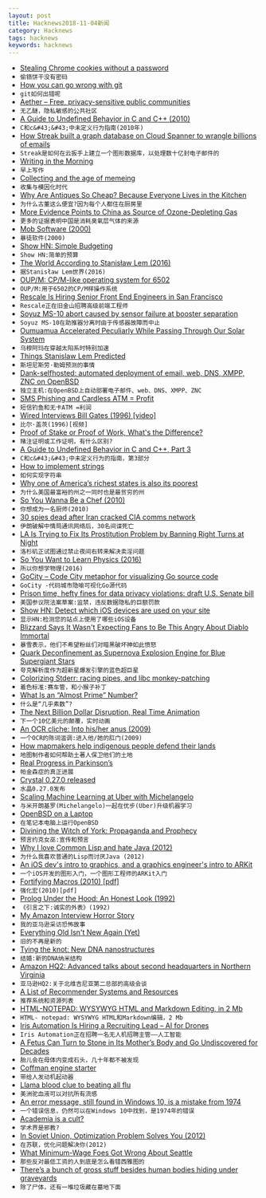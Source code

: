 ```yaml
---
layout: post
title: Hacknews2018-11-04新闻
category: Hacknews
tags: hacknews
keywords: hacknews
---
```




- [Stealing Chrome cookies without a password](https://mango.pdf.zone/stealing-chrome-cookies-without-a-password)
- `偷铬饼干没有密码`
- [How you can go wrong with git](https://adityasridhar.com/posts/how-you-can-go-wrong-with-git)
- `git如何出错呢`
- [Aether – Free, privacy-sensitive public communities](https://getaether.net)
- `无乙醚，隐私敏感的公共社区`
- [A Guide to Undefined Behavior in C and C&#43;&#43; (2010)](https://blog.regehr.org/archives/213)
- `C和c&#43;&#43;中未定义行为指南(2010年)`
- [How Streak built a graph database on Cloud Spanner to wrangle billions of emails](https://cloud.google.com/blog/products/databases/how-streak-built-a-graph-database-on-cloud-spanner-to-wrangle-billions-of-emails)
- `Streak是如何在云扳手上建立一个图形数据库，以处理数十亿封电子邮件的`
- [Writing in the Morning](https://www.gwern.net/Morning-writing)
- `早上写作`
- [Collecting and the age of memeing](http://www.ecns.cn/news/culture/2018-09-19/detail-ifyyehna1446070.shtml)
- `收集与模因化时代`
- [Why Are Antiques So Cheap? Because Everyone Lives in the Kitchen](https://www.nytimes.com/2018/10/26/arts/design/antiques-home-living.html)
- `为什么古董这么便宜?因为每个人都住在厨房里`
- [More Evidence Points to China as Source of Ozone-Depleting Gas](https://www.nytimes.com/2018/11/03/climate/china-ozone-cfcs.html)
- `更多的证据表明中国是消耗臭氧层气体的来源`
- [Mob Software (2000)](https://www.dreamsongs.com/MobSoftware.html)
- `暴徒软件(2000)`
- [Show HN: Simple Budgeting](https://putz.io)
- `Show HN:简单的预算`
- [The World According to Stanisław Lem (2016)](https://lareviewofbooks.org/article/world-according-stanislaw-lem/#!)
- `据Stanisław Lem世界(2016)`
- [OUP/M: CP/M-like operating system for 6502](https://github.com/option8/OUP-M)
- `OUP/M:用于6502的CP/M样操作系统`
- [Rescale Is Hiring Senior Front End Engineers in San Francisco](https://jobs.lever.co/rescale/db57778b-268d-473d-9edf-111fb843265a?lever-origin=applied&amp;lever-source%5B%5D=Hacker%20News)
- `Rescale正在旧金山招聘高级前端工程师`
- [Soyuz MS-10 abort caused by sensor failure at booster separation](https://www.nasaspaceflight.com/2018/11/soyuz-ms-10-abort-sensor-failure-booster-separation/)
- `Soyuz MS-10在助推器分离时由于传感器故障而中止`
- [Oumuamua Accelerated Peculiarly While Passing Through Our Solar System](https://arxiv.org/abs/1810.11490)
- `乌穆阿玛在穿越太阳系时特别加速`
- [Things Stanislaw Lem Predicted](https://culture.pl/en/article/13-things-lem-predicted-about-the-future-we-live-in)
- `斯坦尼斯劳·勒姆预测的事情`
- [Dank-selfhosted: automated deployment of email, web, DNS, XMPP, ZNC on OpenBSD](https://github.com/cullum/dank-selfhosted)
- `独立主机:在OpenBSD上自动部署电子邮件、web、DNS、XMPP、ZNC`
- [SMS Phishing and Cardless ATM = Profit](https://krebsonsecurity.com/2018/11/sms-phishing-cardless-atm-profit/)
- `短信钓鱼和无卡ATM =利润`
- [Wired Interviews Bill Gates (1996) [video]](https://m.youtube.com/watch?v=VFFlO7yBIBM)
- `比尔·盖茨(1996)[视频]`
- [Proof of Stake or Proof of Work, What&#39;s the Difference?](https://www.dapp.com/article/proof-of-stake-or-proof-of-work-whats-the-difference)
- `赌注证明或工作证明，有什么区别?`
- [A Guide to Undefined Behavior in C and C&#43;&#43;, Part 3](https://blog.regehr.org/archives/232)
- `C和c&#43;&#43;中未定义行为的指南，第3部分`
- [How to implement strings](http://beza1e1.tuxen.de/strings.html)
- `如何实现字符串`
- [Why one of America’s richest states is also its poorest](https://www.economist.com/united-states/2018/10/27/why-one-of-americas-richest-states-is-also-its-poorest)
- `为什么美国最富裕的州之一同时也是最贫穷的州`
- [So You Wanna Be a Chef (2010)](http://ruhlman.com/2010/09/so-you-wanna-be-a-chef%E2%80%94-by-bourdain-2/)
- `你想成为一名厨师(2010)`
- [30 spies dead after Iran cracked CIA comms network](https://www.theregister.co.uk/2018/11/02/iran_cracked_cia_google/)
- `伊朗破解中情局通讯网络后，30名间谍死亡`
- [LA Is Trying to Fix Its Prostitution Problem by Banning Right Turns at Night](http://www.thedrive.com/news/24324/la-is-trying-to-fix-its-prostitution-problem-by-banning-right-turns-at-night-and-it-might-be-working)
- `洛杉矶正试图通过禁止夜间右转来解决卖淫问题`
- [So You Want to Learn Physics (2016)](https://www.susanjfowler.com/blog/2016/8/13/so-you-want-to-learn-physics)
- `所以你想学物理(2016)`
- [GoCity – Code City metaphor for visualizing Go source code](https://go-city.github.io)
- `GoCity -代码城市隐喻可视化Go源代码`
- [Prison time, hefty fines for data privacy violations: draft U.S. Senate bill](https://www.reuters.com/article/us-usa-internet-privacy/prison-time-hefty-fines-for-data-privacy-violations-draft-u-s-senate-bill-idUSKCN1N65U2?)
- `美国参议院法案草案:监禁，违反数据隐私的巨额罚款`
- [Show HN: Detect which iOS devices are used on your site](https://www.dieulot.fr/idevice)
- `显示HN:检测您的站点上使用了哪些iOS设备`
- [Blizzard Says It Wasn&#39;t Expecting Fans to Be This Angry About Diablo Immortal](https://kotaku.com/blizzard-says-it-wasnt-expecting-fans-to-be-this-angry-1830204721)
- `暴雪表示，他们不希望粉丝们对暗黑破坏神如此愤怒`
- [Quark Deconfinement as Supernova Explosion Engine for Blue Supergiant Stars](https://www.nature.com/articles/s41550-018-0583-0.epdf?referrer_access_token=FJTvi-qwzzjDcjq4qeVOrdRgN0jAjWel9jnR3ZoTv0MmP3dcmt4saCNPlKIe9T_VRvav27cLGXixLBWH-MIvc6iJTt63jWwxy9LhYS0aC_TAH4ZyLM48xb58-N-2ye72YkVlbTsv3ZF0W55l0Vwk_LZz6vsw3N7-cnFR81wDOUpfYhs7v0xEGSO-xFuU4y1nFa1XZ6LBNXwPafW7M9R0S_IKrSq1xocNZTie7BjTzJNAqiC2QbwCX5GQYZ3DoikZBE6rzNq_0q6NadhC12g29EN5Q0H-TdlFEfbb9eS7HLw%3D&amp;tracking_referrer=physicsworld.com)
- `夸克解析度作为超新星爆发引擎的蓝色超巨星`
- [Colorizing Stderr: racing pipes, and libc monkey-patching](https://repl.it/site/blog/stderr?hn=1)
- `着色标准:赛车管，和小猴子补丁`
- [What Is an “Almost Prime” Number?](https://blogs.scientificamerican.com/roots-of-unity/what-is-an-almost-prime-number/)
- `什么是“几乎素数”?`
- [The Next Billion Dollar Disruption, Real Time Animation](https://www.inc.com/geoffrey-james/the-next-billion-dollar-disruption-you-read-about-it-here-first.html)
- `下一个10亿美元的颠覆，实时动画`
- [An OCR cliche: Into his/her anus (2009)](https://wraabe.wordpress.com/2009/03/07/an-ocr-cliche-into-hisher-anus/)
- `一个OCR的陈词滥调:进入他/她的肛门(2009)`
- [How mapmakers help indigenous people defend their lands](https://www.nationalgeographic.com/culture/2018/10/indigenous-cultures-mapping-projects-reclaim-lands-columbus)
- `地图制作者如何帮助土著人保卫他们的土地`
- [Real Progress in Parkinson’s](https://blogs.sciencemag.org/pipeline/archives/2018/11/02/real-progress-in-parkinsons)
- `帕金森症的真正进展`
- [Crystal 0.27.0 released](https://crystal-lang.org/2018/11/01/crystal-0.27.0-released.html)
- `水晶0.27.0发布`
- [Scaling Machine Learning at Uber with Michelangelo](https://eng.uber.com/scaling-michelangelo/)
- `与米开朗基罗(Michelangelo)一起在优步(Uber)升级机器学习`
- [OpenBSD on a Laptop](https://www.c0ffee.net/blog/openbsd-on-a-laptop/)
- `在笔记本电脑上运行OpenBSD`
- [Divining the Witch of York: Propaganda and Prophecy](https://publicdomainreview.org/2018/10/24/divining-the-witch-of-york-propaganda-and-prophecy/)
- `预言约克女巫:宣传和预言`
- [Why I love Common Lisp and hate Java (2012)](https://kuomarc.wordpress.com/2012/01/27/why-i-love-common-lisp-and-hate-java/)
- `为什么我喜欢普通的Lisp而讨厌Java (2012)`
- [An iOS dev&#39;s intro to graphics, and a graphics engineer&#39;s intro to ARKit](https://medium.com/@maxxfrazer/arkit-scenekit-geometries-tutorial-part-2-ff315d8d7030)
- `一个iOS开发的图形入门，一个图形工程师的ARKit入门`
- [Fortifying Macros (2010) [pdf]](https://www2.ccs.neu.edu/racket/pubs/icfp10-cf.pdf)
- `强化宏(2010)[pdf]`
- [Prolog Under the Hood: An Honest Look (1992)](https://www.amzi.com/articles/prolog_under_the_hood.htm)
- `《引言之下:诚实的外表》(1992)`
- [My Amazon Interview Horror Story](https://www.igorkromin.net/index.php/2018/11/04/my-amazon-interview-horror-story/)
- `我的亚马逊采访恐怖故事`
- [Everything Old Isn&#39;t New Again (Yet)](http://mimix.io/retro/)
- `旧的不再是新的`
- [Tying the knot: New DNA nanostructures](https://phys.org/news/2018-11-tying-dna-nanostructures.html)
- `结婚:新的DNA纳米结构`
- [Amazon HQ2: Advanced talks about second headquarters in Northern Virginia](https://www.washingtonpost.com/local/amazon-in-advanced-talks-about-putting-hq2-in-northern-virginia-those-close-to-process-say/2018/11/02/9be831d6-d7c0-11e8-aeb7-ddcad4a0a54e_story.html)
- `亚马逊HQ2:关于北维吉尼亚第二总部的高级会谈`
- [A List of Recommender Systems and Resources](https://github.com/grahamjenson/list_of_recommender_systems)
- `推荐系统和资源列表`
- [HTML-NOTEPAD: WYSYWYG HTML and Markdown Editing, in 2 Mb](https://html-notepad.com/)
- `HTML- notepad: WYSYWYG HTML和Markdown编辑，2 Mb`
- [Iris Automation Is Hiring a Recruiting Lead – AI for Drones](http://www.irisonboard.com/careers/)
- `Iris Automation正在招聘一名无人机招聘主管——人工智能`
- [A Fetus Can Turn to Stone in Its Mother’s Body and Go Undiscovered for Decades](https://www.atlasobscura.com/articles/what-is-a-stone-baby)
- `胎儿会在母体内变成石头，几十年都不被发现`
- [Coffman engine starter](https://en.wikipedia.org/wiki/Coffman_engine_starter)
- `带给人发动机起动器`
- [Llama blood clue to beating all flu](https://www.bbc.com/news/health-46078989)
- `美洲驼血液可以对抗所有流感`
- [An error message, still found in Windows 10, is a mistake from 1974](https://threadreaderapp.com/thread/1058676834940776450.html)
- `一个错误信息，仍然可以在Windows 10中找到，是1974年的错误`
- [Academia is a cult?](https://www.washingtonpost.com/outlook/academia-is-a-cult/2018/10/31/eea787a0-bd08-11e8-b7d2-0773aa1e33da_story.html?noredirect=on)
- `学术界是邪教?`
- [In Soviet Union, Optimization Problem Solves You (2012)](http://crookedtimber.org/2012/05/30/in-soviet-union-optimization-problem-solves-you/)
- `在苏联，优化问题解决你(2012)`
- [What Minimum-Wage Foes Got Wrong About Seattle](https://www.bloombergquint.com/view/what-minimum-wage-foes-got-wrong-about-seattle#gs.n8hwiG0)
- `那些反对最低工资的人到底是怎么看错西雅图的`
- [There’s a bunch of gross stuff besides human bodies hiding under graveyards](https://www.atlasobscura.com/articles/cemetery-soil-human-remains)
- `除了尸体，还有一堆垃圾藏在墓地下面`

